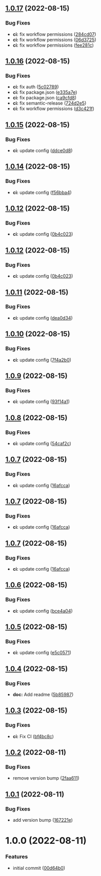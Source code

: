 ## [1.0.17](https://github.com/iaean/sr/compare/v1.0.16...v1.0.17) (2022-08-15)


### Bug Fixes

* **ci:** fix workflow permissions ([284cd07](https://github.com/iaean/sr/commit/284cd07e29667aed951e142051f90eed6035c04d))
* **ci:** fix workflow permissions ([06d3725](https://github.com/iaean/sr/commit/06d372590b06e981d0b65d97b87f50d57e0a566e))
* **ci:** fix workflow permissions ([fee281c](https://github.com/iaean/sr/commit/fee281c64d956fb9a7a3e60e50399644dc2b887b))

## [1.0.16](https://github.com/iaean/sr/compare/v1.0.15...v1.0.16) (2022-08-15)


### Bug Fixes

* **ci:** fix auth ([5c02789](https://github.com/iaean/sr/commit/5c02789b2e87ed26174495033ddcdb8e7e74d7ea))
* **ci:** fix package.json ([e335a7e](https://github.com/iaean/sr/commit/e335a7ec66db675de3558f3cda8bebe2be5aaffd))
* **ci:** fix package.json ([ca9cfd8](https://github.com/iaean/sr/commit/ca9cfd8f17e850b33dca953137f25394e78fe667))
* **ci:** fix semantic-release ([724d2e5](https://github.com/iaean/sr/commit/724d2e55fc0d2e3652be4b407b330e4129a2d315))
* **ci:** fix workflow permissions ([d3c421f](https://github.com/iaean/sr/commit/d3c421f1e132594b8b336b0f8365b6ea7a624677))

## [1.0.15](https://github.com/iaean/sr/compare/v1.0.14...v1.0.15) (2022-08-15)


### Bug Fixes

* **ci:** update config ([ddce0d8](https://github.com/iaean/sr/commit/ddce0d89c76ab6dfebfc635665343859687bdfd0))

## [1.0.14](https://github.com/iaean/sr/compare/v1.0.13...v1.0.14) (2022-08-15)


### Bug Fixes

* **ci:** update config ([f56bba4](https://github.com/iaean/sr/commit/f56bba413d1a1116a6d44beed6ae83b4218d45e8))

## [1.0.12](https://github.com/iaean/sr/compare/v1.0.11...v1.0.12) (2022-08-15)


### Bug Fixes

* **ci:** update config ([0b4c023](https://github.com/iaean/sr/commit/0b4c0230ea33994be0ae09584e0e19ea9106a723))

## [1.0.12](https://github.com/iaean/sr/compare/v1.0.11...v1.0.12) (2022-08-15)


### Bug Fixes

* **ci:** update config ([0b4c023](https://github.com/iaean/sr/commit/0b4c0230ea33994be0ae09584e0e19ea9106a723))

## [1.0.11](https://github.com/iaean/sr/compare/v1.0.10...v1.0.11) (2022-08-15)


### Bug Fixes

* **ci:** update config ([dea0d34](https://github.com/iaean/sr/commit/dea0d34bc44805c013b9914039f760cb2f43f43c))

## [1.0.10](https://github.com/iaean/sr/compare/v1.0.9...v1.0.10) (2022-08-15)


### Bug Fixes

* **ci:** update config ([7f4a2b0](https://github.com/iaean/sr/commit/7f4a2b0ab3d93feb841da0f96233c5383110e55c))

## [1.0.9](https://github.com/iaean/sr/compare/v1.0.8...v1.0.9) (2022-08-15)


### Bug Fixes

* **ci:** update config ([93f14a1](https://github.com/iaean/sr/commit/93f14a14553d55042d00b53645367fc48d5466d5))

## [1.0.8](https://github.com/iaean/sr/compare/v1.0.7...v1.0.8) (2022-08-15)


### Bug Fixes

* **ci:** update config ([54caf2c](https://github.com/iaean/sr/commit/54caf2ca5810b01cbbe19a2cdf59f9d18e063a61))

## [1.0.7](https://github.com/iaean/sr/compare/v1.0.6...v1.0.7) (2022-08-15)


### Bug Fixes

* **ci:** update config ([16afcca](https://github.com/iaean/sr/commit/16afcca4496875c771ba3e12407efb291394be6b))

## [1.0.7](https://github.com/iaean/sr/compare/v1.0.6...v1.0.7) (2022-08-15)


### Bug Fixes

* **ci:** update config ([16afcca](https://github.com/iaean/sr/commit/16afcca4496875c771ba3e12407efb291394be6b))

## [1.0.7](https://github.com/iaean/sr/compare/v1.0.6...v1.0.7) (2022-08-15)


### Bug Fixes

* **ci:** update config ([16afcca](https://github.com/iaean/sr/commit/16afcca4496875c771ba3e12407efb291394be6b))

## [1.0.6](https://github.com/iaean/sr/compare/v1.0.5...v1.0.6) (2022-08-15)


### Bug Fixes

* **ci:** update config ([bce4a04](https://github.com/iaean/sr/commit/bce4a04920f4990f06a1398b6c39fdf4340f17cf))

## [1.0.5](https://github.com/iaean/sr/compare/v1.0.4...v1.0.5) (2022-08-15)


### Bug Fixes

* **ci:** update config ([e5c0571](https://github.com/iaean/sr/commit/e5c05716e9814cf14c4d09ce011a0e16c83eb5e9))

## [1.0.4](https://github.com/iaean/sr/compare/v1.0.3...v1.0.4) (2022-08-15)


### Bug Fixes

* **doc:** Add readme ([5b85987](https://github.com/iaean/sr/commit/5b85987e2d256cf04df3fb27b1664f6356d4b64f))

## [1.0.3](https://github.com/iaean/sr/compare/v1.0.2...v1.0.3) (2022-08-15)


### Bug Fixes

* **ci:** Fix CI ([bf4bc8c](https://github.com/iaean/sr/commit/bf4bc8cbc7296a49de978a24bb892d2c21fcb2dc))

## [1.0.2](https://github.com/iaean/sr/compare/v1.0.1...v1.0.2) (2022-08-11)


### Bug Fixes

* remove version bump ([2faa611](https://github.com/iaean/sr/commit/2faa611a210635033c21bde5f559382b7b75fddc))

## [1.0.1](https://github.com/iaean/sr/compare/v1.0.0...v1.0.1) (2022-08-11)


### Bug Fixes

* add version bump ([167221e](https://github.com/iaean/sr/commit/167221ea58dad9e7d7d9e9ef4cdbc26b7e90874b))

# 1.0.0 (2022-08-11)


### Features

* initial commit ([00d64b0](https://github.com/iaean/sr/commit/00d64b0f751822a9d44d5af888010305b1cad262))
